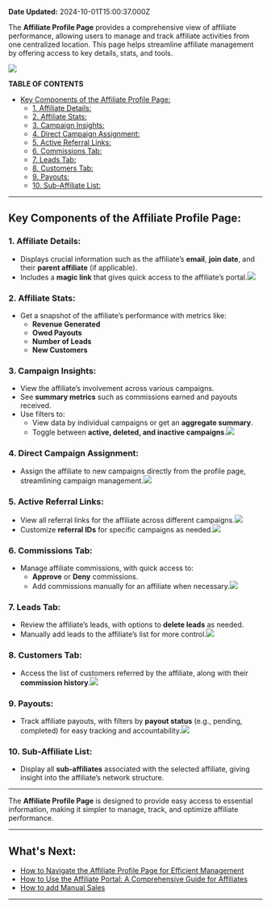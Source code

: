**Date Updated:** 2024-10-01T15:00:37.000Z

  
The **Affiliate Profile Page** provides a comprehensive view of affiliate performance, allowing users to manage and track affiliate activities from one centralized location. This page helps streamline affiliate management by offering access to key details, stats, and tools.

  
![](https://s3.amazonaws.com/cdn.freshdesk.com/data/helpdesk/attachments/production/155033803390/original/qQeNoQp8XTXKIwy_7IM0vU41nv4G3UzuYA.jpeg?1727702664)

  
**TABLE OF CONTENTS**

* [Key Components of the Affiliate Profile Page:](#Key-Components-of-the-Affiliate-Profile-Page%3A)  
   * [1\. Affiliate Details:](#1.-Affiliate-Details%3A)  
   * [2\. Affiliate Stats:](#2.-Affiliate-Stats%3A)  
   * [3\. Campaign Insights:](#3.-Campaign-Insights%3A)  
   * [4\. Direct Campaign Assignment:](#4.-Direct-Campaign-Assignment%3A)  
   * [5\. Active Referral Links:](#5.-Active-Referral-Links%3A)  
   * [6\. Commissions Tab:](#6.-Commissions-Tab%3A)  
   * [7\. Leads Tab:](#7.-Leads-Tab%3A)  
   * [8\. Customers Tab:](#8.-Customers-Tab%3A)  
   * [9\. Payouts:](#9.-Payouts%3A)  
   * [10\. Sub-Affiliate List:](#10.-Sub-Affiliate-List%3A)

---

## **Key Components of the Affiliate Profile Page:**

### **1\. Affiliate Details:**

* Displays crucial information such as the affiliate’s **email**, **join date**, and their **parent affiliate** (if applicable).
* Includes a **magic link** that gives quick access to the affiliate’s portal.![](https://s3.amazonaws.com/cdn.freshdesk.com/data/helpdesk/attachments/production/155033803388/original/6an_GM7lKf4F8ik-5g8Er5K8QqTK7NEPVg.jpeg?1727702664)

### **2\. Affiliate Stats:**

* Get a snapshot of the affiliate’s performance with metrics like:  
   * **Revenue Generated**  
   * **Owed Payouts**  
   * **Number of Leads**  
   * **New Customers**

### **3\. Campaign Insights:**

* View the affiliate’s involvement across various campaigns.
* See **summary metrics** such as commissions earned and payouts received.
* Use filters to:  
   * View data by individual campaigns or get an **aggregate summary**.  
   * Toggle between **active, deleted, and inactive campaigns**.![](https://s3.amazonaws.com/cdn.freshdesk.com/data/helpdesk/attachments/production/155033803383/original/270Y4lQTpK823pt8S1cPQawgKMHyeiakIQ.jpeg?1727702664)

### **4\. Direct Campaign Assignment:**

* Assign the affiliate to new campaigns directly from the profile page, streamlining campaign management.![](https://s3.amazonaws.com/cdn.freshdesk.com/data/helpdesk/attachments/production/155033803382/original/NzW-rJtf6y1ZeM3dXCEBd4aSWit3fd9tuA.jpeg?1727702664)

### **5\. Active Referral Links:**

* View all referral links for the affiliate across different campaigns.![](https://s3.amazonaws.com/cdn.freshdesk.com/data/helpdesk/attachments/production/155033803384/original/YbWnHxtMhoaHecZtKusCwl19ZBkv0kjspw.jpeg?1727702664)
* Customize **referral IDs** for specific campaigns as needed.![](https://s3.amazonaws.com/cdn.freshdesk.com/data/helpdesk/attachments/production/155033803386/original/6zKKzs6inpUlJYnBLZxyIZZAyCcnWD6uwQ.jpeg?1727702664)

### **6\. Commissions Tab:**

* Manage affiliate commissions, with quick access to:  
   * **Approve** or **Deny** commissions.  
   * Add commissions manually for an affiliate when necessary.![](https://s3.amazonaws.com/cdn.freshdesk.com/data/helpdesk/attachments/production/155033803387/original/DEde5jFc4uOxWxNAgsbw7gZefwhUQePM7A.jpeg?1727702664)

### **7\. Leads Tab:**

* Review the affiliate’s leads, with options to **delete leads** as needed.
* Manually add leads to the affiliate’s list for more control.![](https://s3.amazonaws.com/cdn.freshdesk.com/data/helpdesk/attachments/production/155033803380/original/rEGdlScA5rxvkuGSdAcGQd199Jolu7XudA.jpeg?1727702663)

### **8\. Customers Tab:**

* Access the list of customers referred by the affiliate, along with their **commission history**.![](https://s3.amazonaws.com/cdn.freshdesk.com/data/helpdesk/attachments/production/155033803389/original/Ib4vk_R-axunCNc8bhwZiajYWbHKVwGZEQ.jpeg?1727702664)

### **9\. Payouts:**

* Track affiliate payouts, with filters by **payout status** (e.g., pending, completed) for easy tracking and accountability.![](https://s3.amazonaws.com/cdn.freshdesk.com/data/helpdesk/attachments/production/155033803385/original/1mmpSprSrHKoqFjdCNl8JUU17MabUc1u3w.jpeg?1727702664)

### **10\. Sub-Affiliate List:**

* Display all **sub-affiliates** associated with the selected affiliate, giving insight into the affiliate’s network structure.

---

The **Affiliate Profile Page** is designed to provide easy access to essential information, making it simpler to manage, track, and optimize affiliate performance.

---

## **What's Next:**

* [How to Navigate the Affiliate Profile Page for Efficient Management](https://help.gohighlevel.com/en/support/solutions/articles/155000003649-how-to-navigate-the-affiliate-profile-page-for-efficient-management)
* [How to Use the Affiliate Portal: A Comprehensive Guide for Affiliates](https://help.gohighlevel.com/en/support/solutions/articles/155000003650-how-to-use-the-affiliate-portal-a-comprehensive-guide-for-affiliates)
* [How to add Manual Sales](https://help.gohighlevel.com/en/support/solutions/articles/155000003651-how-to-add-manual-sales)

---